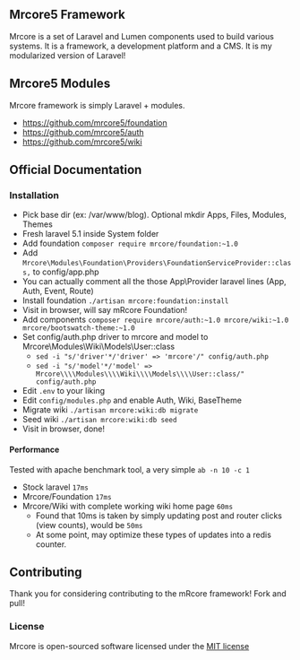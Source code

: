 ## Mrcore5 Framework

Mrcore is a set of Laravel and Lumen components used to build various systems.
It is a framework, a development platform and a CMS.  It is my modularized version of Laravel!

## Mrcore5 Modules

Mrcore framework is simply Laravel + modules.

* https://github.com/mrcore5/foundation
* https://github.com/mrcore5/auth
* https://github.com/mrcore5/wiki

## Official Documentation

### Installation

* Pick base dir (ex: /var/www/blog).  Optional mkdir Apps, Files, Modules, Themes
* Fresh laravel 5.1 inside System folder
* Add foundation `composer require mrcore/foundation:~1.0`
* Add `Mrcore\Modules\Foundation\Providers\FoundationServiceProvider::class,` to config/app.php
* You can actually comment all the those App\Provider laravel lines (App, Auth, Event, Route)
* Install foundation `./artisan mrcore:foundation:install`
* Visit in browser, will say mRcore Foundation!
* Add components `composer require mrcore/auth:~1.0 mrcore/wiki:~1.0 mrcore/bootswatch-theme:~1.0`
* Set config/auth.php driver to mrcore and model to Mrcore\Modules\Wiki\Models\User::class
  * `sed -i "s/'driver'*/'driver' => 'mrcore'/" config/auth.php`
  * `sed -i "s/'model'*/'model' => Mrcore\\\\Modules\\\\Wiki\\\\Models\\\\User::class/" config/auth.php`
* Edit `.env` to your liking
* Edit `config/modules.php` and enable Auth, Wiki, BaseTheme
* Migrate wiki `./artisan mrcore:wiki:db migrate`
* Seed wiki `./artisan mrcore:wiki:db seed`
* Visit in browser, done!

  
#### Performance

Tested with apache benchmark tool, a very simple `ab -n 10 -c 1`

* Stock laravel `17ms`
* Mrcore/Foundation `17ms`
* Mrcore/Wiki with complete working wiki home page `60ms`
  * Found that 10ms is taken by simply updating post and router clicks (view counts), would be `50ms`
  * At some point, may optimize these types of updates into a redis counter.




## Contributing

Thank you for considering contributing to the mRcore framework!  Fork and pull!

### License

Mrcore is open-sourced software licensed under the [MIT license](http://mreschke.com/license/mit)
